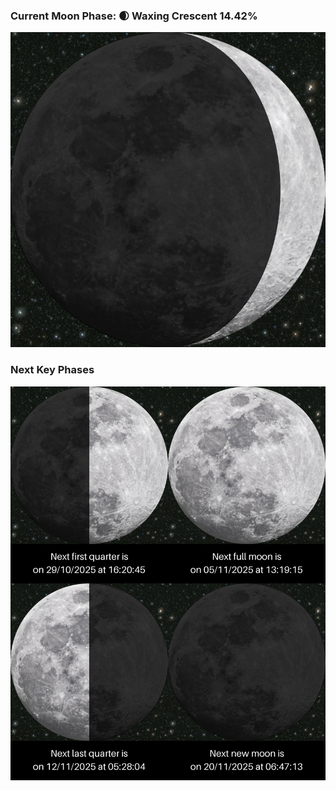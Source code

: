 ### Current Moon Phase: 🌒 Waxing Crescent 14.42%
![Moon Phase](moonphase.png)
### Next Key Phases
![Gallery](gallery.png)